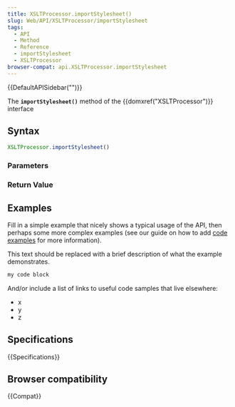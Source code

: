 ```yaml
---
title: XSLTProcessor.importStylesheet()
slug: Web/API/XSLTProcessor/importStylesheet
tags:
  - API
  - Method
  - Reference
  - importStylesheet
  - XSLTProcessor
browser-compat: api.XSLTProcessor.importStylesheet
---
```

{{DefaultAPISidebar("")}}

The **`importStylesheet()`** method of the {{domxref("XSLTProcessor")}} interface 

## Syntax

```js
XSLTProcessor.importStylesheet()
```

### Parameters



### Return Value



## Examples

Fill in a simple example that nicely shows a typical usage of the API, then perhaps some more complex examples (see our guide on how to add [code examples](/en-US/docs/MDN/Contribute/Structures/Code_examples) for more information).

This text should be replaced with a brief description of what the example demonstrates.

```js
my code block
```

And/or include a list of links to useful code samples that live elsewhere:

*   x
*   y
*   z

## Specifications

{{Specifications}}

## Browser compatibility

{{Compat}}

